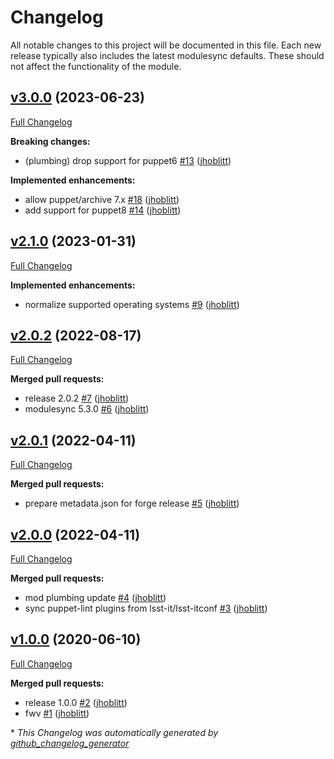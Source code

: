 # Changelog

All notable changes to this project will be documented in this file.
Each new release typically also includes the latest modulesync defaults.
These should not affect the functionality of the module.

## [v3.0.0](https://github.com/lsst-it/puppet-maven/tree/v3.0.0) (2023-06-23)

[Full Changelog](https://github.com/lsst-it/puppet-maven/compare/v2.1.0...v3.0.0)

**Breaking changes:**

- \(plumbing\) drop support for puppet6 [\#13](https://github.com/lsst-it/puppet-maven/pull/13) ([jhoblitt](https://github.com/jhoblitt))

**Implemented enhancements:**

- allow puppet/archive 7.x [\#18](https://github.com/lsst-it/puppet-maven/pull/18) ([jhoblitt](https://github.com/jhoblitt))
- add support for puppet8 [\#14](https://github.com/lsst-it/puppet-maven/pull/14) ([jhoblitt](https://github.com/jhoblitt))

## [v2.1.0](https://github.com/lsst-it/puppet-maven/tree/v2.1.0) (2023-01-31)

[Full Changelog](https://github.com/lsst-it/puppet-maven/compare/v2.0.2...v2.1.0)

**Implemented enhancements:**

- normalize supported operating systems [\#9](https://github.com/lsst-it/puppet-maven/pull/9) ([jhoblitt](https://github.com/jhoblitt))

## [v2.0.2](https://github.com/lsst-it/puppet-maven/tree/v2.0.2) (2022-08-17)

[Full Changelog](https://github.com/lsst-it/puppet-maven/compare/v2.0.1...v2.0.2)

**Merged pull requests:**

- release 2.0.2 [\#7](https://github.com/lsst-it/puppet-maven/pull/7) ([jhoblitt](https://github.com/jhoblitt))
- modulesync 5.3.0 [\#6](https://github.com/lsst-it/puppet-maven/pull/6) ([jhoblitt](https://github.com/jhoblitt))

## [v2.0.1](https://github.com/lsst-it/puppet-maven/tree/v2.0.1) (2022-04-11)

[Full Changelog](https://github.com/lsst-it/puppet-maven/compare/v2.0.0...v2.0.1)

**Merged pull requests:**

- prepare metadata.json for forge release [\#5](https://github.com/lsst-it/puppet-maven/pull/5) ([jhoblitt](https://github.com/jhoblitt))

## [v2.0.0](https://github.com/lsst-it/puppet-maven/tree/v2.0.0) (2022-04-11)

[Full Changelog](https://github.com/lsst-it/puppet-maven/compare/v1.0.0...v2.0.0)

**Merged pull requests:**

- mod plumbing update [\#4](https://github.com/lsst-it/puppet-maven/pull/4) ([jhoblitt](https://github.com/jhoblitt))
- sync puppet-lint plugins from lsst-it/lsst-itconf [\#3](https://github.com/lsst-it/puppet-maven/pull/3) ([jhoblitt](https://github.com/jhoblitt))

## [v1.0.0](https://github.com/lsst-it/puppet-maven/tree/v1.0.0) (2020-06-10)

[Full Changelog](https://github.com/lsst-it/puppet-maven/compare/9946f04fc8beb3026e3eb14ce7ad1cb3e22fc94e...v1.0.0)

**Merged pull requests:**

- release 1.0.0 [\#2](https://github.com/lsst-it/puppet-maven/pull/2) ([jhoblitt](https://github.com/jhoblitt))
- fwv [\#1](https://github.com/lsst-it/puppet-maven/pull/1) ([jhoblitt](https://github.com/jhoblitt))



\* *This Changelog was automatically generated by [github_changelog_generator](https://github.com/github-changelog-generator/github-changelog-generator)*
